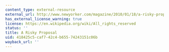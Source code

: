 ```yaml
---
content_type: external-resource
external_url: http://www.newyorker.com/magazine/2010/01/18/a-risky-proposal
has_external_license_warning: true
license: https://en.wikipedia.org/wiki/All_rights_reserved
status: ''
title: A Risky Proposal
uid: 418425c5-caf7-42c4-b655-74243151c06b
wayback_url: ''
---
```

